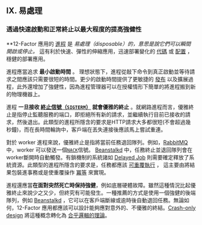 ## IX. 易處理
### 透過快速啟動和正常終止以最大程度的提高強健性

**12-Factor 應用的 [進程](./processes) 是 *易處理（disposable）*的，意思是說它們可以瞬間開啟或停止。** 這有利於快速、彈性的伸縮應用，迅速部署變化的 [代碼](./codebase) 或 [配置](./config) ，穩健的部署應用。

進程應當追求 **最小啟動時間** 。 理想狀態下，進程從敲下命令到真正啟動並等待請求之間應該只需要很短的時間。更少的啟動時間提供了更敏捷的 [發布](./build-release-run) 以及擴展過程，此外還增加了強健性，因為進程管理器可以在授權情形下簡單的將進程搬到新的物理機器上。

進程 **一旦接收 [終止信號（`SIGTERM`）](http://en.wikipedia.org/wiki/SIGTERM) 就會優雅的終止** 。就網路進程而言，優雅終止是指停止監聽服務的端口，即拒絕所有新的請求，並繼續執行目前已接收的請求，然後退出。此類型的進程所隱含的要求是HTTP請求大多都很短(不會超過幾秒鐘)，而在長時間輪詢中，客戶端在丟失連接後應該馬上嘗試重連。

對於 worker 進程來說，優雅終止是指將當前任務退回隊列。例如，[RabbitMQ](http://www.rabbitmq.com/) 中，worker 可以發送一個[`NACK`](http://www.rabbitmq.com/amqp-0-9-1-quickref.html#basic.nack)信號。 [Beanstalkd](http://kr.github.com/beanstalkd/) 中，任務終止並退回隊列會在worker斷開時自動觸發。有鎖機制的系統諸如 [Delayed Job](https://github.com/collectiveidea/delayed_job#readme) 則需要確定釋放了系統資源。此類型的進程所隱含的要求是，任務都應該 [可重覆執行](http://en.wikipedia.org/wiki/Reentrant_%28subroutine%29) ， 這主要由將結果包裝進事務或是使重覆操作 [冪等](http://en.wikipedia.org/wiki/Idempotence) 來實現。

進程還應當**在面對突然死亡時保持強健**，例如底層硬體故障。雖然這種情況比起優雅終止來說少之又少，但終究有可能發生。一種推薦的方式是使用一個強健的後端隊列，例如 [Beanstalkd](http://kr.github.com/beanstalkd/) ，它可以在客戶端斷線或逾時後自動退回任務。無論如何，12-Factor 應用都應該可以設計能夠應對意外的、不優雅的終結。[Crash-only design](http://lwn.net/Articles/191059/) 將這種概念轉化為 [合乎邏輯的理論](http://couchdb.apache.org/docs/overview.html)。

